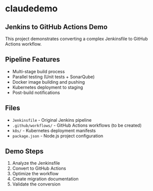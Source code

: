 # claudedemo

## Jenkins to GitHub Actions Demo

This project demonstrates converting a complex Jenkinsfile to GitHub Actions workflow.

## Pipeline Features

- Multi-stage build process
- Parallel testing (Unit tests + SonarQube)
- Docker image building and pushing
- Kubernetes deployment to staging
- Post-build notifications

## Files

- `Jenkinsfile` - Original Jenkins pipeline
- `.github/workflows/` - GitHub Actions workflows (to be created)
- `k8s/` - Kubernetes deployment manifests
- `package.json` - Node.js project configuration

## Demo Steps

1. Analyze the Jenkinsfile
2. Convert to GitHub Actions
3. Optimize the workflow
4. Create migration documentation
5. Validate the conversion
